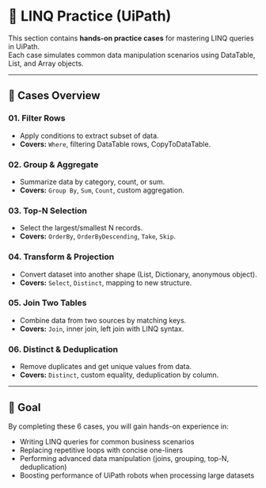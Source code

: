 # 📘 LINQ Practice (UiPath)

This section contains **hands-on practice cases** for mastering LINQ queries in UiPath.  
Each case simulates common data manipulation scenarios using DataTable, List, and Array objects.

---

## 📂 Cases Overview

### 01. Filter Rows
- Apply conditions to extract subset of data.  
- **Covers:** `Where`, filtering DataTable rows, CopyToDataTable.  

### 02. Group & Aggregate
- Summarize data by category, count, or sum.  
- **Covers:** `Group By`, `Sum`, `Count`, custom aggregation.  

### 03. Top-N Selection
- Select the largest/smallest N records.  
- **Covers:** `OrderBy`, `OrderByDescending`, `Take`, `Skip`.  

### 04. Transform & Projection
- Convert dataset into another shape (List, Dictionary, anonymous object).  
- **Covers:** `Select`, `Distinct`, mapping to new structure.  

### 05. Join Two Tables
- Combine data from two sources by matching keys.  
- **Covers:** `Join`, inner join, left join with LINQ syntax.  

### 06. Distinct & Deduplication
- Remove duplicates and get unique values from data.  
- **Covers:** `Distinct`, custom equality, deduplication by column.  

---

## 🎯 Goal
By completing these 6 cases, you will gain hands-on experience in:  
- Writing LINQ queries for common business scenarios  
- Replacing repetitive loops with concise one-liners  
- Performing advanced data manipulation (joins, grouping, top-N, deduplication)  
- Boosting performance of UiPath robots when processing large datasets  
